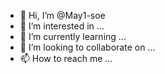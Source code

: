 - 👋 Hi, I’m @May1-soe
- 👀 I’m interested in ...
- 🌱 I’m currently learning ...
- 💞️ I’m looking to collaborate on ...
- 📫 How to reach me ...

<!---
May1-soe/May1-soe is a ✨ special ✨ repository because its `README.md` (this file) appears on your GitHub profile.
You can click the Preview link to take a look at your changes.
--->
